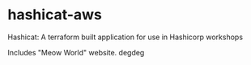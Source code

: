 # hashicat-aws
Hashicat: A terraform built application for use in Hashicorp workshops

Includes "Meow World" website.
degdeg


